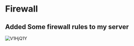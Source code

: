 # Firewall

## Added Some firewall rules to my server

![V1HjQ1Y](https://github.com/Ronnie5562/alu-system_engineering-devops/assets/110787129/5b8c75f7-1623-4aec-b453-73132c159e0d)
